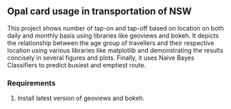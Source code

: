 ## Opal card usage in transportation of NSW

This project shows number of tap-on and tap-off based on location on both daily and monthly basis using libraries like geoviews and bokeh. It depicts the relationship between the age group of travellers and their respective location using various libraries like matplotlib and demonstrating the results concisely in several figures and plots. Finally, it uses Naive Bayes Classifiers to predict busiest and emptiest route.

### Requirements

1. Install latest version of geoviews and bokeh.



